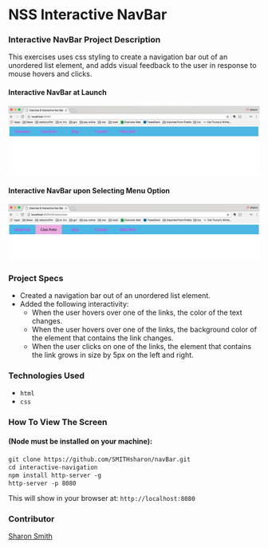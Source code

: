 # NSS Interactive NavBar

### Interactive NavBar Project Description 
This exercises uses css styling to create a navigation bar out of an unordered list element, and adds visual feedback to the user in response to mouse hovers and clicks. 

#### Interactive NavBar at Launch
![Interactive NavBar at Launch](https://raw.githubusercontent.com/SMITHsharon/navBar/screens/screens/Interactive%20Nav%20at%20Launch.png)

#### Interactive NavBar upon Selecting Menu Option
![Interactive NavBar upon Select](https://raw.githubusercontent.com/SMITHsharon/navBar/screens/screens/Interaction%20Nav%20On%20Select%20Item.png)


### Project Specs
- Created a navigation bar out of an unordered list element. 
- Added the following interactivity: 
	- When the user hovers over one of the links, the color of the text changes.
	- When the user hovers over one of the links, the background color of the element that contains the link changes.
	- When the user clicks on one of the links, the element that contains the link grows in size by 5px on the left and right.


### Technologies Used
- `html`
- `css`


### How To View The Screen 
#### (Node must be installed on your machine):
```
git clone https://github.com/SMITHsharon/navBar.git
cd interactive-navigation
npm install http-server -g
http-server -p 8080
```

This will show in your browser at: `http://localhost:8080`


### Contributor
[Sharon Smith](https://github.com/SMITHsharon)
